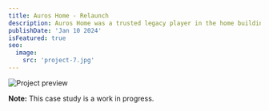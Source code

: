 ```yaml
---
title: Auros Home - Relaunch
description: Auros Home was a trusted legacy player in the home building space, undergoing a transformation to keep up with the changing home builder landscape and growing home owner needs.
publishDate: 'Jan 10 2024'
isFeatured: true
seo:
  image:
    src: 'project-7.jpg'
---
```


![Project preview](/project-7.jpg)

**Note:** This case study is a work in progress.